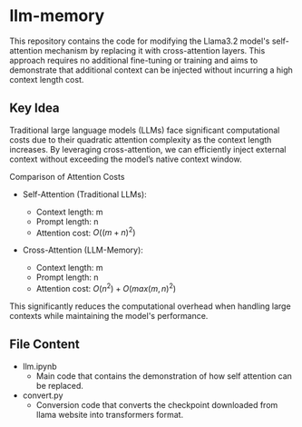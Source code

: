 # llm-memory

This repository contains the code for modifying the Llama3.2 model's self-attention mechanism by replacing it with cross-attention layers. This approach requires no additional fine-tuning or training and aims to demonstrate that additional context can be injected without incurring a high context length cost.

## Key Idea

Traditional large language models (LLMs) face significant computational costs due to their quadratic attention complexity as the context length increases. By leveraging cross-attention, we can efficiently inject external context without exceeding the model’s native context window.

Comparison of Attention Costs

 - Self-Attention (Traditional LLMs):
   - Context length: m
   - Prompt length: n
   - Attention cost: $O((m+n)^2)$

 - Cross-Attention (LLM-Memory):
   - Context length: m
   - Prompt length: n
   - Attention cost: $O(n^2) + O(max(m, n)^2)$

This significantly reduces the computational overhead when handling large contexts while maintaining the model's performance.

## File Content

 - llm.ipynb
   - Main code that contains the demonstration of how self attention can be replaced.
 - convert.py
   - Conversion code that converts the checkpoint downloaded from llama website into transformers format. 
